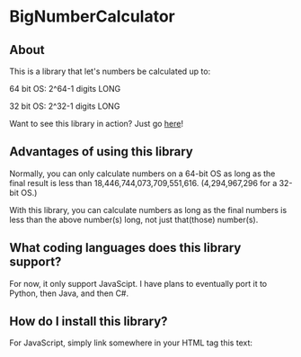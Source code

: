 # BigNumberCalculator

## About

This is a library that let's numbers be calculated up to:

  64 bit OS: 2^64-1 digits LONG 
  
  32 bit OS: 2^32-1 digits LONG

Want to see this library in action? Just go [here](github.com)!

## Advantages of using this library
Normally, you can only calculate numbers on a 64-bit OS as long as the final result is less than 18,446,744,073,709,551,616. (4,294,967,296 for a 32-bit OS.)

With this library, you can calculate numbers as long as the final numbers is less than the above number(s) long, not just that(those) number(s).

## What coding languages does this library support?
For now, it only support JavaScipt. I have plans to eventually port it to Python, then Java, and then C#.

## How do I install this library?

For JavaScript, simply link somewhere in your HTML <head> tag this text:

<script type="text/javascript" src="https://raw.githubusercontent.com/VirxEpicoder/BigNumberCalculator/master/BNC-Lib.js"></script>
